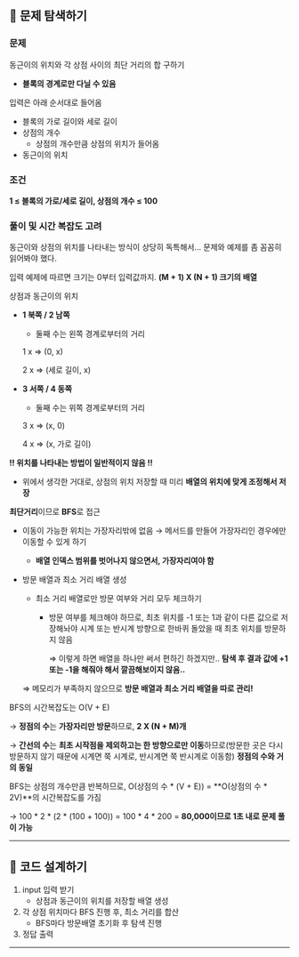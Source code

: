 ## 📌 문제 탐색하기

### 문제

동근이의 위치와 각 상점 사이의 최단 거리의 합 구하기

- **블록의 경계로만 다닐 수 있음**

입력은 아래 순서대로 들어옴

- 블록의 가로 길이와 세로 길이
- 상점의 개수
    - 상점의 개수만큼 상점의 위치가 들어옴
- 동근이의 위치

### 조건

**1 ≤ 블록의 가로/세로 길이, 상점의 개수  ≤ 100**

### 풀이 및 시간 복잡도 고려

동근이와 상점의 위치를 나타내는 방식이 상당히 독특해서… 문제와 예제를 좀 꼼꼼히 읽어봐야 했다.

입력 예제에 따르면 크기는 0부터 입력값까지. **(M + 1) X (N + 1) 크기의 배열**

상점과 동근이의 위치

- **1 북쪽 / 2 남쪽**
    - 둘째 수는 왼쪽 경계로부터의 거리

  1 x ⇒ (0, x)

  2 x ⇒ (세로 길이, x)

- **3 서쪽 / 4 동쪽**
    - 둘째 수는 위쪽 경계로부터의 거리

  3 x ⇒ (x, 0)

  4 x ⇒ (x, 가로 길이)


**!! 위치를 나타내는 방법이 일반적이지 않음 !!**

- 위에서 생각한 거대로, 상점의 위치 저장할 때 미리 **배열의 위치에 맞게 조정해서 저장**

**최단거리**이므로 **BFS**로 접근

- 이동이 가능한 위치는 가장자리밖에 없음 → 메서드를 만들어 가장자리인 경우에만 이동할 수 있게 하기
    - **배열 인덱스 범위를 벗어나지 않으면서, 가장자리여야 함**
- 방문 배열과 최소 거리 배열 생성
    - 최소 거리 배열로만 방문 여부와 거리 모두 체크하기
        - 방문 여부를 체크해야 하므로, 최초 위치를 -1 또는 1과 같이 다른 값으로 저장해놔야 시계 또는 반시계 방향으로 한바퀴 돌았을 때 최초 위치를 방문하지 않음

          ⇒ 이렇게 하면 배열을 하나만 써서 편하긴 하겠지만.. **탐색 후 결과 값에 +1 또는 -1을 해줘야 해서 깔끔해보이지 않음..**


    ⇒ 메모리가 부족하지 않으므로 **방문 배열과 최소 거리 배열을 따로 관리!**


BFS의 시간복잡도는 O(V + E)

→ **정점의 수**는 **가장자리만 방문**하므로, **2 X (N + M)개**

→ **간선의 수**는 **최초 시작점을 제외하고는 한 방향으로만 이동**하므로(방문한 곳은 다시 방문하지 않기 때문에 시계면 쭉 시계로, 반시계면 쭉 반시계로 이동함) **정점의 수와 거의 동일**

BFS는 상점의 개수만큼 반복하므로, O(상점의 수 * (V + E)) = **O(상점의 수 * 2V)**의 시간복잡도를 가짐

→ 100 * 2 * (2 * (100 + 100)) = 100 * 4 * 200 = **80,000이므로 1초 내로 문제 풀이 가능**

---

## 📌 코드 설계하기

1. input 입력 받기
    - 상점과 동근이의 위치를 저장할 배열 생성
2. 각 상점 위치마다 BFS 진행 후, 최소 거리를 합산
    - BFS마다 방문배열 초기화 후 탐색 진행
3. 정답 출력

---